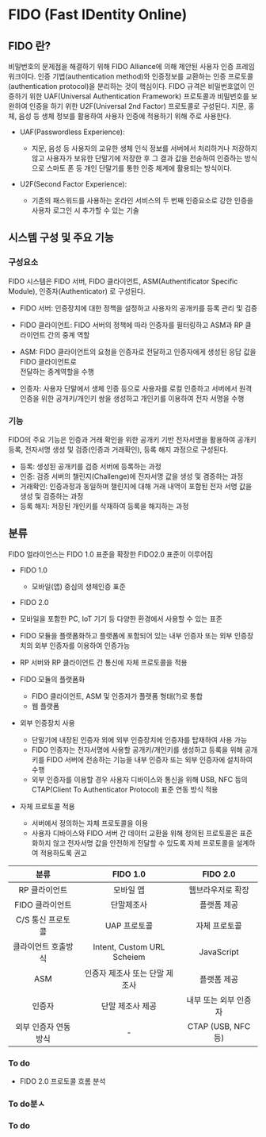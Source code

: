 # FIDO (**F**ast **ID**entity **O**nline)

## FIDO 란? 

비밀번호의 문제점을 해결하기 위해 FIDO Alliance에 의해 제안된 사용자 인증 프레임워크이다.
인증 기법(authentication method)와 인증정보를 교환하는 인증 프로토콜(authentication protocol)을 분리하는 것이 핵심이다. 
FIDO 규격은 비밀번호없이 인증하기 위한 UAF(Universal Authentication Framework) 프로토콜과 비밀번호를 보완하여 
인증을 하기 위한 U2F(Universal 2nd Factor) 프로토콜로 구성된다. 
지문, 홍체, 음성 등 생체 정보를 활용하여 사용자 인증에 적용하기 위해 주로 사용한다.



* UAF(Passwordless Experience):

  - 지문, 음성 등 사용자의 교유한 생체 인식 정보를 서버에서 처리하거나 저장하지 않고 사용자가 보유한 단말기에 저장한 후 
  그 결과 값을 전송하여 인증하는 방식으로 스마토 폰 등 개인 단말기를 통한 인증 체계에 활용되는 방식이다.

* U2F(Second Factor Experience):
  - 기존의 패스워드를 사용하는 온라인 서비스의 두 번째 인증요소로 강한 인증을 사용자 로그인 시 추가할 수 있는 기술
  
## 시스템 구성 및 주요 기능
### 구성요소
FIDO 시스템은 FIDO 서버, FIDO 클라이언트, ASM(Authentificator Specific Module), 
인증자(Authenticator) 로 구성된다. 

* FIDO 서버: 인증장치에 대한 정책을 설정하고 사용자의 공개키를 등록 관리 및 검증

* FIDO 클라이언트: FIDO 서버의 정책에 따라 인증자를 필터링하고 ASM과 RP 클라이언트 간의 중계 역할

* ASM: FIDO 클라이언트의 요청을 인증자로 전달하고 인증자에게 생성된 응답 값을 FIDO 클라이언트로  
전달하는 중계역할을 수행 

* 인증자: 사용자 단말에서 생체 인증 등으로 사용자를 로컬 인증하고 서버에서 원격 인증을 
위한 공개키/개인키 쌍을 생성하고 개인키를 이용하여 전자 서명을 수행 

### 기능

FIDO의 주요 기능은 인증과 거래 확인을 위한 공개키 기반 전자서명을 활용하여 
공개키 등록, 전자서명 생성 및 검증(인증과 거래확인), 등록 해지 과정으로 구성된다.

* 등록: 생성된 공개키를 검증 서버에 등록하는 과정
* 인증: 검증 서버의 챌린지(Challenge)에 전자서명 값을 생성 및 겸증하는 과정
* 거래확인: 인증과정과 동일하며 챌린지에 대해 거래 내역이 포함된 전자 서명 값을 생성 및 
검증하는 과정
* 등록 해지: 저장된 개인키를 삭재하여 등록을 해지하는 과정 


## 분류

FIDO 얼라이언스는 FIDO 1.0 표준을 확장한 FIDO2.0 표준이 이루어짐

 * FIDO 1.0
   - 모바일(앱) 중심의 생체인증 표준
 

 * FIDO 2.0
  + 모바일을 포함한 PC, IoT 기기 등 다양한 환경에서 사용할 수 있는 표준 
  + FIDO 모듈을 플랫폼화하고 플랫폼에 포함되어 있는 내부 인증자 또는 외부 인증장치의 외부 인증자를
   이용하여 인증가능
  + RP 서버와 RP 클라이언트 간 통신에 자체 프로토콜을 적용
 
  + FIDO 모듈의 플랫폼화
    - FIDO 클라이언트, ASM 및 인증자가 플랫폼 형태(?)로 통합
    - 웹 플랫폼 
  + 외부 인증장치 사용
    - 단말기에 내장된 인증자 외에 외부 인증장치에 인증자를 탑재하여 사용 가능
    - FIDO 인증자는 전자서명에 사용할 공개키/개인키를 생성하고 
    등록을 위해 공개키를 FIDO 서버에 전송하는 기능을 내부 인증자 또는 외부 인증자에 설치하여 수행
    - 외부 인증자를 이용할 경우 사용자 디바이스와 통신을 위해 USB, NFC 등의
    CTAP(Client To Authenticator Protocol) 표준 연동 방식 적용
  + 자체 프로토콜 적용
    - 서버에서 정의하는 자체 프로토콜을 이용
    - 사용자 디바이스와 FIDO 서버 간 데이터 교환을 위해 정의된 프로토콜은 표준화하지 않고 
    전자서명 값을 안전하게 전달할 수 있도록 자체 프로토콜을 설계하여 적용하도록 권고
    
  | 분류 | FIDO 1.0 | FIDO 2.0 |
  |:----:|:--------:|:---------:|
  | RP 클라이언트 | 모바일 앱 | 웹브라우저로 확장 |
  | FIDO 클라이언트 | 단말제조사 | 플랫폼 제공 |
  | C/S 통신 프로토콜 | UAP 프로토콜 | 자체 프로토콜 |
  | 클라이언트 호출방식| Intent, Custom URL Scheiem | JavaScript |
  | ASM | 인증자 제조사 또는 단말 제조사 | 플랫폼 제공 |
  | 인증자 | 단말 제조사 제공 | 내부 또는 외부 인증자 |
  | 외부 인증자 연동방식 |   -  | CTAP (USB, NFC 등)|
  
  
   
    
### To do

* FIDO 2.0 프로토콜 흐롬 분석

### To do분ㅅ
### To do
 
